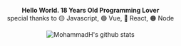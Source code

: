 <div align="center">
  
**Hello World. 18 Years Old Programming Lover**  
special thanks to 🟡 Javascript, 🟢 Vue, 🔵 React, 🟠 Node   
  
![MohammadH's github stats](https://github-readme-stats.vercel.app/api?username=ahmadkzx&show_icons=true)

</div>
